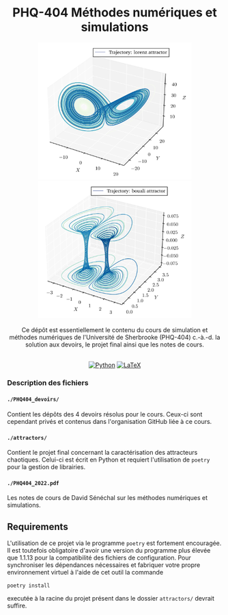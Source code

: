 <h1 align="center">PHQ-404 Méthodes numériques et simulations</h1>

<div align="center">
  <img width="360" height="320" src="./attractors/attractors/figs/trajectories/traj_lorenz.png">
  <img width="360" height="320" src="./attractors/attractors/figs/trajectories/traj_bouali.png">
</div>

<br />

<div align="center">
  Ce dépôt est essentiellement le contenu du cours de simulation et méthodes numériques de l'Université de Sherbrooke (PHQ-404) c.-à.-d. la solution aux devoirs, le projet final ainsi que les notes de cours.
</div>

<br />

<div align="center">
  
  <a href="">![Python](https://img.shields.io/badge/python-3670A0?style=for-the-badge&logo=python&logoColor=ffdd54)</a>
  <a href="">![LaTeX](https://img.shields.io/badge/latex-%23008080.svg?style=for-the-badge&logo=latex&logoColor=white)</a>
  
</div>

### Description des fichiers

#### `./PHQ404_devoirs/`

Contient les dépôts des 4 devoirs résolus pour le cours. Ceux-ci sont cependant privés et contenus dans l'organisation GitHub liée à ce cours.

#### `./attractors/`

Contient le projet final concernant la caractérisation des attracteurs chaotiques. Celui-ci est
écrit en Python et requiert l'utilisation de `poetry` pour la gestion de librairies.

#### `./PHQ404_2022.pdf`

Les notes de cours de David Sénéchal sur les méthodes numériques et simulations.

## Requirements

L'utilisation de ce projet via le programme `poetry` est fortement encouragée.
Il est toutefois obligatoire d'avoir une version du programme plus élevée que
1.1.13 pour la compatibilité des fichiers de configuration. Pour synchroniser
les dépendances nécessaires et fabriquer votre propre environnement virtuel à
l'aide de cet outil la commande

```shell
poetry install
```

executée à la racine du projet présent dans le dossier `attractors/` devrait suffire.

